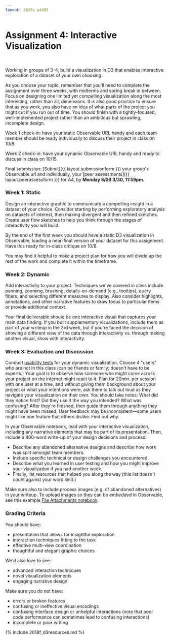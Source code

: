 ```yaml
---
layout: 2020s_w4995
---
```


# Assignment 4: Interactive Visualization
<br>

Working in groups of 3-4, build a visualization in D3 that enables interactive exploration of a dataset of your own choosing.

As you choose your topic, remember that you'll need to complete the assignment over three weeks, with midterms and spring break in between. Focus on designing one limited yet compelling visualization along the most interesting, rather than all, dimensions. It is also good practice to ensure that as you work, you also have an idea of what parts of the project you might cut if you run out of time. You should finish with a tightly-focused, well-implemented project rather than an ambitious but sprawling, incomplete design.

Week 1 check-in: have your static Observable URL handy and each team member should be ready individually to discuss their project in class on 10/8.

Week 2 check-in: have your dynamic Observable URL handy and ready to discuss in class on 10/15.

Final submission: [Submit]({{ layout.submissionform }}) your group's Observable url and individually, your [peer assessments]({{ layout.peerassessform }}) for A4, by **Monday ~~3/23~~ 3/30, 11:59pm**.

### Week 1: Static

Design an interactive graphic to communicate a compelling insight in a dataset of your choice. Consider starting by performing exploratory analysis on datasets of interest, then making divergent and then refined sketches. Create user flow sketches to help you think through the stages of interactivity you will build.

By the end of the first week you should have a static D3 visualization in Observable, loading a near-final version of your dataset for this assignment. Have this ready for in-class critique on 10/8.

You may find it helpful to make a project plan for how you will divide up the rest of the work and complete it within the timeframe.

### Week 2: Dynamic

Add interactivity to your project. Techniques we've covered in class include panning, zooming, brushing, details-on-demand (e.g., tooltips), query filters, and selecting different measures to display. Also consider highlights, annotations, and other narrative features to draw focus to particular items or provide additional context.

Your final deliverable should be one interactive visual that captures your main data finding. If you built supplementary visualizations, include them as part of your writeup in the 3rd week, but if you're faced the decision of showing a different view of the data through interactivity vs. through making another visual, show with interactivity.

### Week 3: Evaluation and Discussion

Conduct [usability tests](https://faculty.washington.edu/ajko/books/design-methods/how-to-evaluate-empirically.html) for your dynamic visualization. Choose 4 "users" who are not in this class (can be friends or family; doesn't have to be experts.) Your goal is to observe how someone who might come across your project on the internet might react to it. Plan for 20min. per session with one user at a time, and without giving them background about your project or what your intentions were, ask them to talk out loud as they navigate your visualization on their own. You should take notes: What did they notice first? Did they use it the way you intended? What was confusing? After they're finished, then guide them through anything they might have been missed. User feedback may be inconsistent—some users might like one feature that others dislike. Find out why.

In your Observable notebook, lead with your interactive visualization, including any narrative elements that may be part of its presentation. Then, include a 400-word write-up of your design decisions and process:
- Describe any abandoned alternative designs and describe how work was split amongst team members.
- Include specific technical or design challenges you encountered.
- Describe what you learned in user testing and how you might improve your visualization if you had another week.
- Finally, list resources that helped you along the way (this list doesn't count against your word limit.)

Make sure also to include process images (e.g. of abandoned alternatives) in your writeup. To upload images so they can be _embedded_ in Observable, see this example [File Attachments notebook](https://observablehq.com/@observablehq/file-attachments).

### Grading Criteria

You should have:
-  presentation that allows for insightful exploration
-  interaction techniques fitting to the task
-  effective multi-view coordination
-  thoughtful and elegant graphic choices

We'd also love to see:
-   advanced interaction techniques
-   novel visualization elements
-   engaging narrative design

Make sure you do not have:
-   errors or broken features
-   confusing or ineffective visual encodings
-   confusing interface design or unhelpful interactions (note that poor code performance can sometimes lead to confusing interactions)
-   incomplete or poor writing

{% include 2018f_d3resources.md %}
